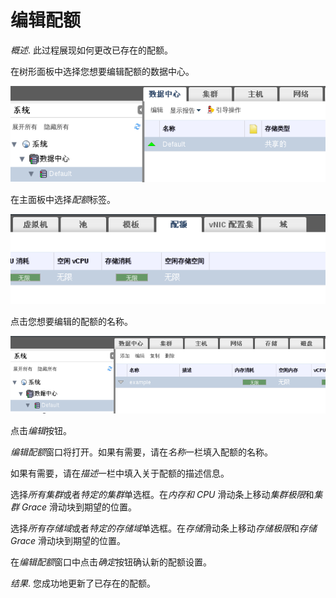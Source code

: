 # 编辑配额

*概述*.
此过程展现如何更改已存在的配额。

在树形面板中选择您想要编辑配额的数据中心。

![选择一个数据中心以编辑其配额](../images/Quotas_and_Service_Level_Agreement_Policy-Selecting_a_Data_Center_to_Edit_Its_Quota.png)

在主面板中选择*配额*标签。

![在主面板中选择配额标签](../images/Quotas_and_Service_Level_Agreement_Policy-Selecting_the_Quota_Tab_in_the_Navigation_Pane.png)

点击您想要编辑的配额的名称。

![选择要编辑的配额](../images/Quotas_and_Service_Level_Agreement_Policy-Selecting_a_Quota_to_Edit.png)

点击*编辑*按钮。

*编辑配额*窗口将打开。如果有需要，请在*名称*一栏填入配额的名称。

如果有需要，请在*描述*一栏中填入关于配额的描述信息。

选择*所有集群*或者*特定的集群*单选框。在*内存和 CPU*
滑动条上移动*集群极限*和*集群 Grace* 滑动块到期望的位置。

选择*所有存储域*或者*特定的存储域*单选框。在*存储*滑动条上移动*存储极限*和*存储
Grace* 滑动块到期望的位置。

在*编辑配额*窗口中点击*确定*按钮确认新的配额设置。

*结果*.
您成功地更新了已存在的配额。


 
